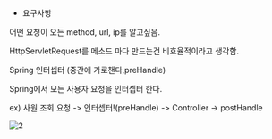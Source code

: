 - 요구사항

어떤 요청이 오든 method, url, ip를 알고싶음.

HttpServletRequest를 메소드 마다 만드는건 비효율적이라고 생각함.

Spring 인터셉터  (중간에 가로챈다,preHandle)

Spring에서 모든 사용자 요청을 인터셉터 한다.

ex) 사원 조회 요청 -> 인터셉터!(preHandle) -> Controller -> postHandle

![2](https://user-images.githubusercontent.com/110442250/196090085-48183990-2e20-452c-99ba-f1feba01413b.jpg)

